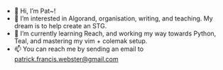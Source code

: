 - 👋 Hi, I’m Pat~!
- 👀 I’m interested in Algorand, organisation, writing, and teaching. My dream is to help create an STG.
- 🌱 I’m currently learning Reach, and working my way towards Python, Teal, and mastering my vim + colemak setup.
- 📫 You can reach me by sending an email to patrick.francis.webster@gmail.com

<!---
ScarredAnvil/ScarredAnvil is a ✨ special ✨ repository because its `README.md` (this file) appears on your GitHub profile.
You can click the Preview link to take a look at your changes.
--->
